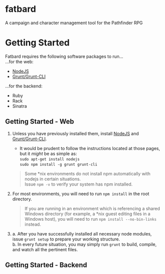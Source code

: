 fatbard
=======
A campaign and character management tool for the Pathfinder RPG

Getting Started
===============

Fatbard requires the following software packages to run...  
...for the web:
* [NodeJS](http://www.nodejs.org)
* [Grunt/Grunt-CLI](http://www.gruntjs.com)

...for the backend:  
* Ruby
* Rack
* Sinatra

Getting Started - Web
---------------------

1.  Unless you have previously installed them, install [NodeJS](http://www.nodejs.org) and [Grunt/Grunt-CLI](http://www.gruntjs.com).  
    * It would be prudent to follow the instructions located at those pages, but it *might* be as simple as:  
        `sudo apt-get install nodejs`  
        `sudo npm install -g grunt grunt-cli`

    >Some *nix environments do not install npm automatically with nodejs in certain situations.  
    >Issue `npm -v` to verify your system has npm installed.


2.  For most environments, you will need to run `npm install` in the root directory.
    >If you are running in an environment which is referencing a shared Windows directory (for example, a *nix guest editing files in a Windows host), you will need to run `npm install --no-bin-links` instead.

3.  
    a. After you have successfully installed all necessary node modules, issue `grunt setup` to prepare your working structure.  
    b. In every future situation, you may simply run `grunt` to build, compile, and watch all the pertinent files.

Getting Started - Backend
-------------------------
